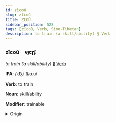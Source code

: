 ```yaml
---
id: zîcoû
slug: zîcoû
title: ZCOÛ
sidebar_position: 528
tags: [zîcoû, Verb, Sino-Tibetan]
description: to train (a skill/ability) § Verb
---
```


### zîcoû&emsp;<span kind="abugida">ⱴɟꞇɽʄ</span>

*to train (a skill/ability)* **§** [Verb](../../tags/Verb)

**IPA**: /ˈd͡ʒi.t͡ɕɑ.u/

**Verb**: to train

**Noun**: skill/ability

**Modifier**: trainable

<details>
    <summary>Origin</summary>
    Mandarin 技巧 jìqiǎo <br/>
    <em>Sino-Tibetan Language Family</em>
</details>